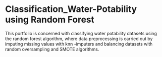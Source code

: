 # Classification_Water-Potability using Random Forest
This portfolio is concerned with classifying water potability datasets using the random forest algorithm, where data preprocessing is carried out by imputing missing values with knn -imputers and balancing datasets with random oversampling and SMOTE algorithms.
